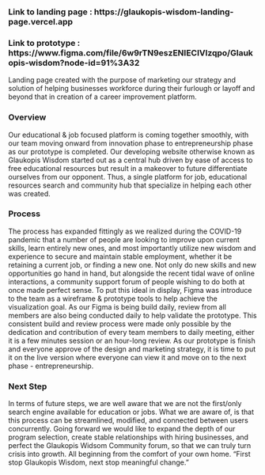 <h3> Link to landing page : https://glaukopis-wisdom-landing-page.vercel.app </h3>
<h3> Link to prototype : https://www.figma.com/file/6w9rTN9eszENIECIVlzqpo/Glaukopis-wisdom?node-id=91%3A32 </h3>


Landing page created with the purpose of marketing our strategy and solution of helping businesses workforce during their furlough or layoff and beyond that in creation of a career improvement platform.

<h3>Overview</h3>
<p>Our educational & job focused platform is coming together smoothly, with our team moving onward from innovation phase to entrepreneurship phase as our prototype is completed. Our developing website otherwise known as Glaukopis Wisdom started out as a central hub driven by ease of access to free educational resources but result in a makeover to future differentiate ourselves from our opponent. Thus, a single platform for job, educational resources search and community hub that specialize in helping each other was created.</p>

<h3>Process</h3>
<p>The process has expanded fittingly as we realized during the COVID-19 pandemic that a number of people are looking to improve upon current skills, learn entirely new ones, and most importantly utilize new wisdom and experience to secure and maintain stable employment, whether it be retaining a current job, or finding a new one. Not only do new skills and new opportunities go hand in hand, but alongside the recent tidal wave of online interactions, a community support forum of people wishing to do both at once made perfect sense. To put this ideal in display, Figma was introduce to the team as a wireframe & prototype tools to help achieve the visualization goal. As our Figma is being build daily, review from all members are also being conducted daily to help validate the prototype. This consistent build and review process were made only possible by the dedication and contribution of every team members to daily meeting, either it is a few minutes session or an hour-long review. As our prototype is finish and everyone approve of the design and marketing strategy, it is time to put it on the live version where everyone can view it and move on to the next phase - entrepreneurship.</p>

<h3> Next Step </h3>
<p>In terms of future steps, we are well aware that we are not the first/only 
search engine available for education or jobs. What we are aware of, is that 
this process can be streamlined, modified, and connected between users 
concurrently. Going forward we would like to expand the depth of our 
program selection, create stable relationships with hiring businesses, and 
perfect the Glaukopis Widsom Community forum, so that we can truly turn 
crisis into growth. All beginning from the comfort of your own home. “First 
stop Glaukopis Wisdom, next stop meaningful change.” 
</p>
